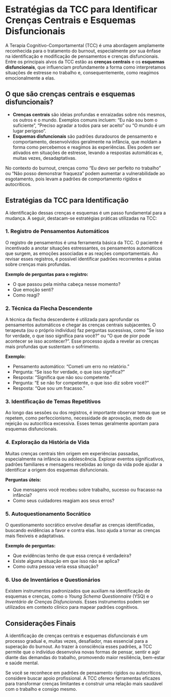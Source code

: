 
# Estratégias da TCC para Identificar Crenças Centrais e Esquemas Disfuncionais

A Terapia Cognitivo-Comportamental (TCC) é uma abordagem amplamente reconhecida para o tratamento do burnout, especialmente por sua ênfase na identificação e modificação de pensamentos e crenças disfuncionais. Entre os principais alvos da TCC estão as **crenças centrais** e os **esquemas disfuncionais**, que influenciam profundamente a forma como interpretamos situações de estresse no trabalho e, consequentemente, como reagimos emocionalmente a elas.

## O que são crenças centrais e esquemas disfuncionais?

- **Crenças centrais** são ideias profundas e enraizadas sobre nós mesmos, os outros e o mundo. Exemplos comuns incluem: “Eu não sou bom o suficiente”, “Preciso agradar a todos para ser aceito” ou “O mundo é um lugar perigoso”.
- **Esquemas disfuncionais** são padrões duradouros de pensamento e comportamento, desenvolvidos geralmente na infância, que moldam a forma como percebemos e reagimos às experiências. Eles podem ser ativados em situações de estresse, levando a respostas automáticas e, muitas vezes, desadaptativas.

No contexto do burnout, crenças como “Eu devo ser perfeito no trabalho” ou “Não posso demonstrar fraqueza” podem aumentar a vulnerabilidade ao esgotamento, pois levam a padrões de comportamento rígidos e autocríticos.

## Estratégias da TCC para Identificação

A identificação dessas crenças e esquemas é um passo fundamental para a mudança. A seguir, destacam-se estratégias práticas utilizadas na TCC:

### 1. **Registro de Pensamentos Automáticos**

O registro de pensamentos é uma ferramenta básica da TCC. O paciente é incentivado a anotar situações estressantes, os pensamentos automáticos que surgem, as emoções associadas e as reações comportamentais. Ao revisar esses registros, é possível identificar padrões recorrentes e pistas sobre crenças mais profundas.

**Exemplo de perguntas para o registro:**
- O que passou pela minha cabeça nesse momento?
- Que emoção senti?
- Como reagi?

### 2. **Técnica da Flecha Descendente**

A técnica da flecha descendente é utilizada para aprofundar os pensamentos automáticos e chegar às crenças centrais subjacentes. O terapeuta (ou o próprio indivíduo) faz perguntas sucessivas, como “Se isso for verdade, o que isso significa para você?” ou “O que de pior pode acontecer se isso acontecer?”. Esse processo ajuda a revelar as crenças mais profundas que sustentam o sofrimento.

**Exemplo:**
- Pensamento automático: “Cometi um erro no relatório.”
- Pergunta: “Se isso for verdade, o que isso significa?”
- Resposta: “Significa que não sou competente.”
- Pergunta: “E se não for competente, o que isso diz sobre você?”
- Resposta: “Que sou um fracasso.”

### 3. **Identificação de Temas Repetitivos**

Ao longo das sessões ou dos registros, é importante observar temas que se repetem, como perfeccionismo, necessidade de aprovação, medo de rejeição ou autocrítica excessiva. Esses temas geralmente apontam para esquemas disfuncionais.

### 4. **Exploração da História de Vida**

Muitas crenças centrais têm origem em experiências passadas, especialmente na infância ou adolescência. Explorar eventos significativos, padrões familiares e mensagens recebidas ao longo da vida pode ajudar a identificar a origem dos esquemas disfuncionais.

**Perguntas úteis:**
- Que mensagens você recebeu sobre trabalho, sucesso ou fracasso na infância?
- Como seus cuidadores reagiam aos seus erros?

### 5. **Autoquestionamento Socrático**

O questionamento socrático envolve desafiar as crenças identificadas, buscando evidências a favor e contra elas. Isso ajuda a tornar as crenças mais flexíveis e adaptativas.

**Exemplo de perguntas:**
- Que evidências tenho de que essa crença é verdadeira?
- Existe alguma situação em que isso não se aplica?
- Como outra pessoa veria essa situação?

### 6. **Uso de Inventários e Questionários**

Existem instrumentos padronizados que auxiliam na identificação de esquemas e crenças, como o *Young Schema Questionnaire* (YSQ) e o *Inventário de Crenças Disfuncionais*. Esses instrumentos podem ser utilizados em contexto clínico para mapear padrões cognitivos.

## Considerações Finais

A identificação de crenças centrais e esquemas disfuncionais é um processo gradual e, muitas vezes, desafiador, mas essencial para a superação do burnout. Ao trazer à consciência esses padrões, a TCC permite que o indivíduo desenvolva novas formas de pensar, sentir e agir diante das demandas do trabalho, promovendo maior resiliência, bem-estar e saúde mental.

Se você se reconhece em padrões de pensamento rígidos ou autocríticos, considere buscar apoio profissional. A TCC oferece ferramentas eficazes para transformar crenças limitantes e construir uma relação mais saudável com o trabalho e consigo mesmo.
```